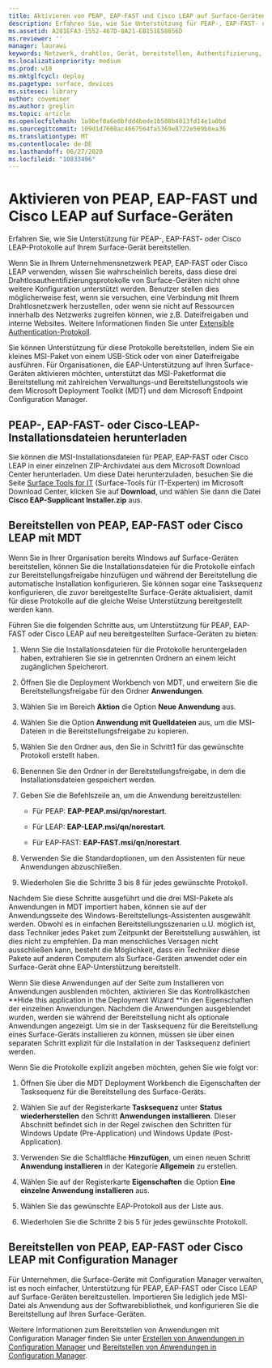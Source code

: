 ```yaml
---
title: Aktivieren von PEAP, EAP-FAST und Cisco LEAP auf Surface-Geräten (Surface)
description: Erfahren Sie, wie Sie Unterstützung für PEAP-, EAP-FAST- oder Cisco LEAP-Protokolle auf Ihrem Surface-Gerät bereitstellen.
ms.assetid: A281EFA3-1552-467D-8A21-EB151E58856D
ms.reviewer: ''
manager: laurawi
keywords: Netzwerk, drahtlos, Gerät, bereitstellen, Authentifizierung, Protokoll
ms.localizationpriority: medium
ms.prod: w10
ms.mktglfcycl: deploy
ms.pagetype: surface, devices
ms.sitesec: library
author: coveminer
ms.author: greglin
ms.topic: article
ms.openlocfilehash: 1a9bef0a6e0bfdd4bede1b508b4013fd14e1a0bd
ms.sourcegitcommit: 109d1d7608ac4667564fa5369e8722e569b8ea36
ms.translationtype: MT
ms.contentlocale: de-DE
ms.lasthandoff: 06/27/2020
ms.locfileid: "10833496"
---
```

# Aktivieren von PEAP, EAP-FAST und Cisco LEAP auf Surface-Geräten


Erfahren Sie, wie Sie Unterstützung für PEAP-, EAP-FAST- oder Cisco LEAP-Protokolle auf Ihrem Surface-Gerät bereitstellen.

Wenn Sie in Ihrem Unternehmensnetzwerk PEAP, EAP-FAST oder Cisco LEAP verwenden, wissen Sie wahrscheinlich bereits, dass diese drei Drahtlosauthentifizierungsprotokolle von Surface-Geräten nicht ohne weitere Konfiguration unterstützt werden. Benutzer stellen dies möglicherweise fest, wenn sie versuchen, eine Verbindung mit Ihrem Drahtlosnetzwerk herzustellen, oder wenn sie nicht auf Ressourcen innerhalb des Netzwerks zugreifen können, wie z.B. Dateifreigaben und interne Websites. Weitere Informationen finden Sie unter [Extensible Authentication-Protokoll](https://technet.microsoft.com/network/bb643147).

Sie können Unterstützung für diese Protokolle bereitstellen, indem Sie ein kleines MSI-Paket von einem USB-Stick oder von einer Dateifreigabe ausführen. Für Organisationen, die EAP-Unterstützung auf Ihren Surface-Geräten aktivieren möchten, unterstützt das MSI-Paketformat die Bereitstellung mit zahlreichen Verwaltungs-und Bereitstellungstools wie dem Microsoft Deployment Toolkit (MDT) und dem Microsoft Endpoint Configuration Manager.

## <a href="" id="download-peap--eap-fast--or-cisco-leap-installation-files--"></a>PEAP-, EAP-FAST- oder Cisco-LEAP-Installationsdateien herunterladen


Sie können die MSI-Installationsdateien für PEAP, EAP-FAST oder Cisco LEAP in einer einzelnen ZIP-Archivdatei aus dem Microsoft Download Center herunterladen. Um diese Datei herunterzuladen, besuchen Sie die Seite [Surface Tools for IT](https://www.microsoft.com/download/details.aspx?id=46703) (Surface-Tools für IT-Experten) im Microsoft Download Center, klicken Sie auf **Download**, und wählen Sie dann die Datei **Cisco EAP-Supplicant Installer.zip** aus.

## Bereitstellen von PEAP, EAP-FAST oder Cisco LEAP mit MDT


Wenn Sie in Ihrer Organisation bereits Windows auf Surface-Geräten bereitstellen, können Sie die Installationsdateien für die Protokolle einfach zur Bereitstellungsfreigabe hinzufügen und während der Bereitstellung die automatische Installation konfigurieren. Sie können sogar eine Tasksequenz konfigurieren, die zuvor bereitgestellte Surface-Geräte aktualisiert, damit für diese Protokolle auf die gleiche Weise Unterstützung bereitgestellt werden kann.

Führen Sie die folgenden Schritte aus, um Unterstützung für PEAP, EAP-FAST oder Cisco LEAP auf neu bereitgestellten Surface-Geräten zu bieten:

1.  Wenn Sie die Installationsdateien für die Protokolle heruntergeladen haben, extrahieren Sie sie in getrennten Ordnern an einem leicht zugänglichen Speicherort.

2.  Öffnen Sie die Deployment Workbench von MDT, und erweitern Sie die Bereitstellungsfreigabe für den Ordner **Anwendungen**.

3.  Wählen Sie im Bereich **Aktion** die Option **Neue Anwendung** aus.

4.  Wählen Sie die Option **Anwendung mit Quelldateien** aus, um die MSI-Dateien in die Bereitstellungsfreigabe zu kopieren.

5.  Wählen Sie den Ordner aus, den Sie in Schritt1 für das gewünschte Protokoll erstellt haben.

6.  Benennen Sie den Ordner in der Bereitstellungsfreigabe, in dem die Installationsdateien gespeichert werden.

7.  Geben Sie die Befehlszeile an, um die Anwendung bereitzustellen:

    -   Für PEAP: **EAP-PEAP.msi/qn/norestart**.

    -   Für LEAP: **EAP-LEAP.msi/qn/norestart**.

    -   Für EAP-FAST: **EAP-FAST.msi/qn/norestart**.

8.  Verwenden Sie die Standardoptionen, um den Assistenten für neue Anwendungen abzuschließen.

9.  Wiederholen Sie die Schritte 3 bis 8 für jedes gewünschte Protokoll.

Nachdem Sie diese Schritte ausgeführt und die drei MSI-Pakete als Anwendungen in MDT importiert haben, können sie auf der Anwendungsseite des Windows-Bereitstellungs-Assistenten ausgewählt werden. Obwohl es in einfachen Bereitstellungsszenarien u.U. möglich ist, dass Techniker jedes Paket zum Zeitpunkt der Bereitstellung auswählen, ist dies nicht zu empfehlen. Da man menschliches Versagen nicht ausschließen kann, besteht die Möglichkeit, dass ein Techniker diese Pakete auf anderen Computern als Surface-Geräten anwendet oder ein Surface-Gerät ohne EAP-Unterstützung bereitstellt.

Wenn Sie diese Anwendungen auf der Seite zum Installieren von Anwendungen ausblenden möchten, aktivieren Sie das Kontrollkästchen **Hide this application in the Deployment Wizard **in den Eigenschaften der einzelnen Anwendungen. Nachdem die Anwendungen ausgeblendet wurden, werden sie während der Bereitstellung nicht als optionale Anwendungen angezeigt. Um sie in der Tasksequenz für die Bereitstellung eines Surface-Geräts installieren zu können, müssen sie über einen separaten Schritt explizit für die Installation in der Tasksequenz definiert werden.

Wenn Sie die Protokolle explizit angeben möchten, gehen Sie wie folgt vor:

1.  Öffnen Sie über die MDT Deployment Workbench die Eigenschaften der Tasksequenz für die Bereitstellung des Surface-Geräts.

2.  Wählen Sie auf der Registerkarte **Tasksequenz** unter **Status wiederherstellen** den Schritt **Anwendungen installieren**. Dieser Abschnitt befindet sich in der Regel zwischen den Schritten für Windows Update (Pre-Application) und Windows Update (Post-Application).

3.  Verwenden Sie die Schaltfläche **Hinzufügen**, um einen neuen Schritt **Anwendung installieren** in der Kategorie **Allgemein** zu erstellen.

4.  Wählen Sie auf der Registerkarte **Eigenschaften** die Option **Eine einzelne Anwendung installieren** aus.

5.  Wählen Sie das gewünschte EAP-Protokoll aus der Liste aus.

6.  Wiederholen Sie die Schritte 2 bis 5 für jedes gewünschte Protokoll.

## Bereitstellen von PEAP, EAP-FAST oder Cisco LEAP mit Configuration Manager


Für Unternehmen, die Surface-Geräte mit Configuration Manager verwalten, ist es noch einfacher, Unterstützung für PEAP, EAP-FAST oder Cisco LEAP auf Surface-Geräten bereitzustellen. Importieren Sie lediglich jede MSI-Datei als Anwendung aus der Softwarebibliothek, und konfigurieren Sie die Bereitstellung auf Ihren Surface-Geräten.

Weitere Informationen zum Bereitstellen von Anwendungen mit Configuration Manager finden Sie unter [Erstellen von Anwendungen in Configuration Manager](https://technet.microsoft.com/library/gg682159.aspx) und [Bereitstellen von Anwendungen in Configuration Manager](https://technet.microsoft.com/library/gg682082.aspx).

 

 






